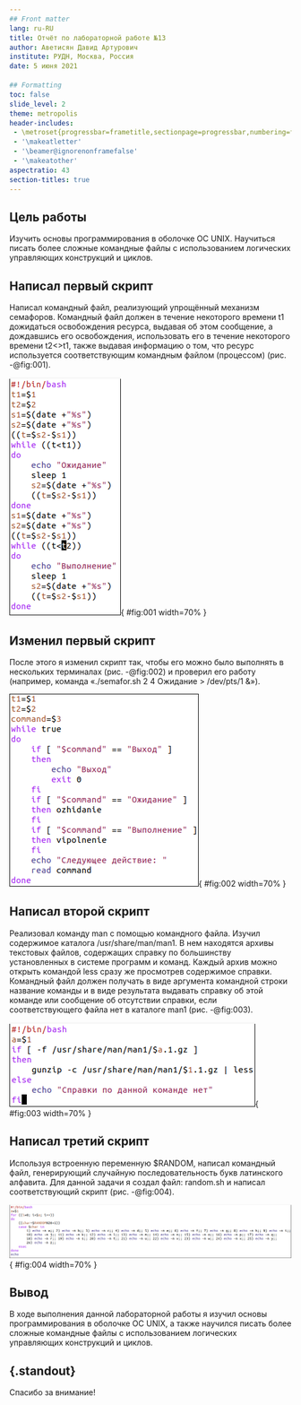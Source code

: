 ```yaml
---
## Front matter
lang: ru-RU
title: Отчёт по лабораторной работе №13
author: Аветисян Давид Артурович
institute: РУДН, Москва, Россия
date: 5 июня 2021

## Formatting
toc: false
slide_level: 2
theme: metropolis
header-includes: 
 - \metroset{progressbar=frametitle,sectionpage=progressbar,numbering=fraction}
 - '\makeatletter'
 - '\beamer@ignorenonframefalse'
 - '\makeatother'
aspectratio: 43
section-titles: true
---
```


## Цель работы

Изучить основы программирования в оболочке ОС UNIX. Научиться писать более сложные командные файлы с использованием логических управляющих конструкций и циклов.

## Написал первый скрипт

Написал командный файл, реализующий упрощённый механизм семафоров. Командный файл должен в течение некоторого времени t1 дожидаться освобождения ресурса, выдавая об этом сообщение, а дождавшись его освобождения, использовать его в течение некоторого времени t2<>t1, также выдавая информацию о том, что ресурс используется соответствующим командным файлом (процессом) (рис. -@fig:001).

![Создал файл и написал первый скрипт](image13/img01.png){ #fig:001 width=70% }

## Изменил первый скрипт

После этого я изменил скрипт так, чтобы его можно было выполнять в нескольких терминалах (рис. -@fig:002) и проверил его работу (например, команда «./semafor.sh 2 4 Ожидание > /dev/pts/1 &»).

![Изменил первый скрипт](image13/img04.png){ #fig:002 width=70% }

## Написал второй скрипт

Реализовал команду man с помощью командного файла. Изучил содержимое каталога /usr/share/man/man1. В нем находятся архивы текстовых файлов, содержащих справку по большинству установленных в системе программ и команд. Каждый архив можно открыть командой less сразу же просмотрев содержимое справки. Командный файл должен получать в виде аргумента командной строки название команды и в виде результата выдавать справку об этой команде или сообщение об отсутствии справки, если соответствующего файла нет в каталоге man1 (рис. -@fig:003).

![Создал файл и написал второй скрипт](image13/img07.png){ #fig:003 width=70% }

## Написал третий скрипт

Используя встроенную переменную $RANDOM, написал командный файл, генерирующий случайную последовательность букв латинского алфавита. Для данной задачи я создал файл: random.sh и написал соответствующий скрипт (рис. -@fig:004).

![Создал файл и написал третий скрипт](image13/img11.png){ #fig:004 width=70% }

## Вывод

В ходе выполнения данной лабораторной работы я изучил основы программирования в оболочке ОС UNIX, а также научился писать более сложные командные файлы с использованием логических управляющих конструкций и циклов.

## {.standout}

Спасибо за внимание!
